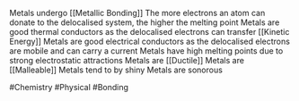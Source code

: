 Metals undergo [[Metallic Bonding]]
The more electrons an atom can donate to the delocalised system, the higher the melting point
Metals are good thermal conductors as the delocalised electrons can transfer [[Kinetic Energy]]
Metals are good electrical conductors as the delocalised electrons are mobile and can carry a current
Metals have high melting points due to strong electrostatic attractions
Metals are [[Ductile]]
Metals are [[Malleable]]
Metals tend to by shiny
Metals are sonorous

#Chemistry #Physical #Bonding 